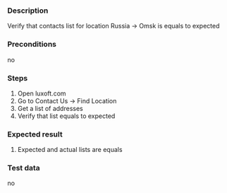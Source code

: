 ### Description

Verify that contacts list for location Russia -> Omsk is equals to expected

### Preconditions

no

### Steps

1. Open luxoft.com
2. Go to Contact Us -> Find Location 
3. Get a list of addresses
4. Verify that list equals to expected

### Expected result

1. Expected and actual lists are equals


### Test data

no

